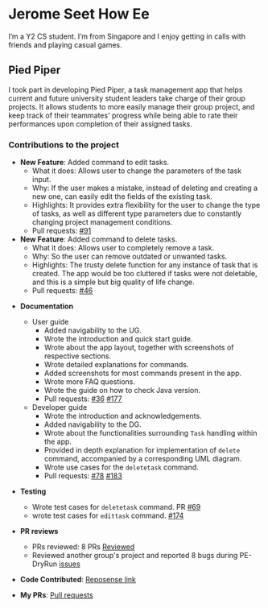 # Jerome Seet How Ee

I’m a Y2 CS student. I’m from Singapore and I enjoy getting in calls with friends and playing casual games.

## Pied Piper

I took part in developing Pied Piper, a task management app that helps current and future university student
leaders take charge of their group projects. It allows students to more easily manage their group project, 
and keep track of their teammates' progress while being able to rate their performances upon completion of
their assigned tasks.

### Contributions to the project

* **New Feature**: Added command to edit tasks.
  * What it does: Allows user to change the parameters of the task input.
  * Why: If the user makes a mistake, instead of deleting and creating a new one, can easily 
  edit the fields of the existing task.
  * Highlights: It provides extra flexibility for the user to change the type of tasks, as well as different type parameters due to constantly changing project management conditions.
  * Pull requests: [\#91](https://github.com/AY2223S2-CS2103T-W15-3/tp/pull/91)
* **New Feature**: Added command to delete tasks.
  * What it does: Allows user to completely remove a task.
  * Why: So the user can remove outdated or unwanted tasks.
  * Highlights: The trusty delete function for any instance of task that is created. The app would be too cluttered if tasks were not deletable, and this is a simple but big quality of life change.
  * Pull requests: [\#46](https://github.com/AY2223S2-CS2103T-W15-3/tp/pull/46)

<div style="page-break-after: always;"></div>
  
* **Documentation**
  * User guide
    * Added navigability to the UG.
    * Wrote the introduction and quick start guide.
    * Wrote about the app layout, together with screenshots of respective sections.
    * Wrote detailed explanations for commands.
    * Added screenshots for most commands present in the app.
    * Wrote more FAQ questions.
    * Wrote the guide on how to check Java version.
    * Pull requests: [\#36](https://github.com/AY2223S2-CS2103T-W15-3/tp/pull/36) [\#177](https://github.com/AY2223S2-CS2103T-W15-3/tp/pull/177)
  * Developer guide
    * Wrote the introduction and acknowledgements.
    * Added navigability to the DG.
    * Wrote about the functionalities surrounding `Task` handling within the app.
    * Provided in depth explanation for implementation of `delete` command, accompanied by a corresponding UML diagram.
    * Wrote use cases for the `deletetask` command.
    * Pull requests: [\#78](https://github.com/AY2223S2-CS2103T-W15-3/tp/pull/78) [\#183](https://github.com/AY2223S2-CS2103T-W15-3/tp/pull/183)
* **Testing**
  * Wrote test cases for `deletetask` command. PR [\#69](https://github.com/AY2223S2-CS2103T-W15-3/tp/pull/69)
  * wrote test cases for `edittask` command. [\#174](https://github.com/AY2223S2-CS2103T-W15-3/tp/pull/174)
* **PR reviews**
  * PRs reviewed: 8 PRs [Reviewed](https://github.com/AY2223S2-CS2103T-W15-3/tp/pulls?q=is%3Apr+reviewed-by%3A%40me+is%3Aclosed)
  * Reviewed another group's project and reported 8 bugs during PE-DryRun [issues](https://github.com/Yaladah/ped/issues)



* **Code Contributed**: [Reposense link](https://nus-cs2103-ay2223s2.github.io/tp-dashboard/?search=&sort=groupTitle&sortWithin=title&timeframe=commit&mergegroup=&groupSelect=groupByRepos&breakdown=true&checkedFileTypes=docs~functional-code~test-code~other&since=2023-02-17&tabOpen=true&tabType=authorship&tabAuthor=Yaladah&tabRepo=AY2223S2-CS2103T-W15-3%2Ftp%5Bmaster%5D&authorshipIsMergeGroup=false&authorshipFileTypes=docs~functional-code~test-code&authorshipIsBinaryFileTypeChecked=false&authorshipIsIgnoredFilesChecked=false)

* **My PRs**: [Pull requests](https://github.com/AY2223S2-CS2103T-W15-3/tp/pulls?q=is%3Apr+author%3A%40me+is%3Aclosed)
